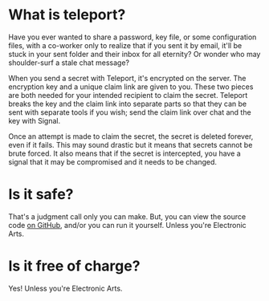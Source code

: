 # What is teleport?

Have you ever wanted to share a password, key file, or some configuration files, with a co-worker only to realize that if you sent it by email, it'll be stuck in your sent folder and their inbox for all eternity? Or wonder who may shoulder-surf a stale chat message?

When you send a secret with Teleport, it's encrypted on the server. The encryption key and a unique claim link are given to you. These two pieces are both needed for your intended recipient to claim the secret. Teleport breaks the key and the claim link into separate parts so that they can be sent with separate tools if you wish; send the claim link over chat and the key with Signal.

Once an attempt is made to claim the secret, the secret is deleted forever, even if it fails. This may sound drastic but it means that secrets cannot be brute forced. It also means that if the secret is intercepted, you have a signal that it may be compromised and it needs to be changed.

# Is it safe?
That's a judgment call only you can make. But, you can view the source code [on GitHub](https://github.com/maxburke/teleport), and/or you can run it yourself. Unless you're Electronic Arts.

# Is it free of charge?
Yes! Unless you're Electronic Arts.
